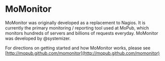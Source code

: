 # MoMonitor

MoMonitor was originally developed as a replacement to Nagios. It is currently the primary monitoring / reporting tool used at MoPub, which monitors hundreds of servers and billions of requests everyday. MoMonitor was developed by @systemizer.

For directions on getting started and how MoMonitor works, please see [http://mopub.github.com/momonitor](http://mopub.github.com/momonitor)